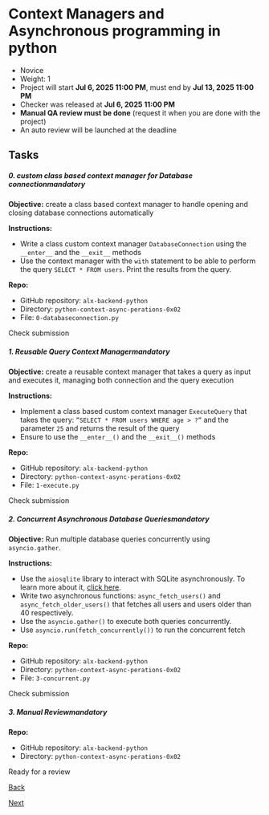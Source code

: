 # Context Managers and Asynchronous programming in python

* Novice
* Weight: 1
* Project will start **Jul 6, 2025 11:00 PM**, must end by **Jul 13, 2025 11:00 PM**
* Checker was released at **Jul 6, 2025 11:00 PM**
* **Manual QA review must be done** (request it when you are done with the project)
* An auto review will be launched at the deadline

## Tasks

##### 0. custom class based context manager for Database connection**mandatory**

**Objective:** create a class based context manager to handle opening and closing database connections automatically

**Instructions:**

* Write a class custom context manager `DatabaseConnection` using the `__enter__` and the `__exit__` methods
* Use the context manager with the `with` statement to be able to perform the query `SELECT * FROM users`. Print the results from the query.

**Repo:**

* GitHub repository: `alx-backend-python`
* Directory: `python-context-async-perations-0x02`
* File: `0-databaseconnection.py`

Check submission

##### 1. Reusable Query Context Manager**mandatory**

**Objective:** create a reusable context manager that takes a query as input and executes it, managing both connection and the query execution

**Instructions:**

* Implement a class based custom context manager `ExecuteQuery` that takes the query: `”SELECT * FROM users WHERE age > ?”` and the parameter `25` and returns the result of the query
* Ensure to use the `__enter__()` and the `__exit__()` methods

**Repo:**

* GitHub repository: `alx-backend-python`
* Directory: `python-context-async-perations-0x02`
* File: `1-execute.py`

Check submission

##### 2. Concurrent Asynchronous Database Queries**mandatory**

**Objective:** Run multiple database queries concurrently using `asyncio.gather`.

**Instructions:**

* Use the `aiosqlite` library to interact with SQLite asynchronously. To learn more about it, [click here](https://savanna.alxafrica.com/rltoken/Dp_5xrVa75wVwJSv5udTpA "click here").
* Write two asynchronous functions: `async_fetch_users()` and `async_fetch_older_users()` that fetches all users and users older than 40 respectively.
* Use the `asyncio.gather()` to execute both queries concurrently.
* Use `asyncio.run(fetch_concurrently())` to run the concurrent fetch

**Repo:**

* GitHub repository: `alx-backend-python`
* Directory: `python-context-async-perations-0x02`
* File: `3-concurrent.py`

Check submission

##### 3. Manual Review**mandatory**

**Repo:**

* GitHub repository: `alx-backend-python`
* Directory: `python-context-async-perations-0x02`

Ready for a review

[Back](https://savanna.alxafrica.com/concepts/111449?project_id=101621)

[Next](https://savanna.alxafrica.com/concepts/111671?project_id=102758)
